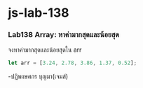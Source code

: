 # js-lab-138
### Lab138 Array: หาค่ามากสุดและน้อยสุด
จงหาค่ามากสุดและน้อยสุดใน arr

```JavaScript
let arr = [3.24, 2.78, 3.86, 1.37, 0.52];
```
-ปฏิพงษศกร บุญมา(เจมส์)